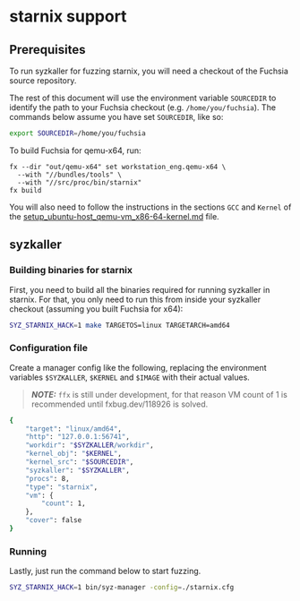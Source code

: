 # starnix support

## Prerequisites

To run syzkaller for fuzzing starnix, you will need a checkout of the Fuchsia
source repository.

The rest of this document will use the environment variable `SOURCEDIR` to
identify the path to your Fuchsia checkout (e.g. `/home/you/fuchsia`). The
commands below assume you have set `SOURCEDIR`, like so:

```bash
export SOURCEDIR=/home/you/fuchsia
```

To build Fuchsia for qemu-x64, run:
```
fx --dir "out/qemu-x64" set workstation_eng.qemu-x64 \
  --with "//bundles/tools" \
  --with "//src/proc/bin/starnix"
fx build
```

You will also need to follow the instructions in the sections `GCC` and `Kernel`
of the [setup\_ubuntu-host\_qemu-vm\_x86-64-kernel.md](../linux/setup_ubuntu-host_qemu-vm_x86-64-kernel.md) file.


## syzkaller

### Building binaries for starnix
First, you need to build all the binaries required for running syzkaller in starnix.
For that, you only need to run this from inside your syzkaller checkout (assuming you built Fuchsia for x64):

```bash
SYZ_STARNIX_HACK=1 make TARGETOS=linux TARGETARCH=amd64
```

### Configuration file
Create a manager config like the following, replacing the environment variables `$SYZKALLER`, `$KERNEL` and `$IMAGE` with their actual values.

> **_NOTE:_**  `ffx` is still under development, for that reason VM count of 1 is recommended until fxbug.dev/118926 is solved.

```bash
{
    "target": "linux/amd64",
    "http": "127.0.0.1:56741",
    "workdir": "$SYZKALLER/workdir",
    "kernel_obj": "$KERNEL",
    "kernel_src": "$SOURCEDIR",
    "syzkaller": "$SYZKALLER",
    "procs": 8,
    "type": "starnix",
    "vm": {
        "count": 1,
    },
    "cover": false
}
```

### Running

Lastly, just run the command below to start fuzzing.

```bash
SYZ_STARNIX_HACK=1 bin/syz-manager -config=./starnix.cfg
```
